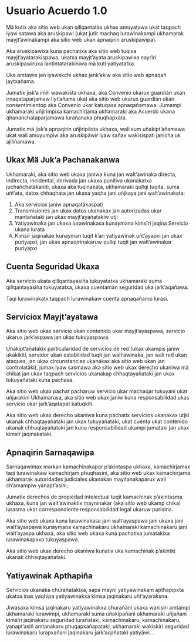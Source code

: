# Usuario Acuerdo 1.0

Mä kutix aka sitio web ukan qillqantatäx ukhax amuyatawa ukat taqpach iyaw satawa aka aruskipawi (ukat jutïr machaq lurawinakampi ukhamarak mayjt’awinakampi aka sitio web ukan apnaqirin aruskipawipa).

Aka aruskipawixa kuna pachatixa aka sitio web tuqixa mayjt’ayatarakispawa, ukatxa mayjt’ayata aruskipawixa nayrïri aruskipawiruxa lantintatarakiniwa mä kuti yatiyatatxa.

Uka amtawix jan iyawskchi ukhax jank’akiw aka sitio web apnaqañ jaytxañama.

Jumatix jisk’a imill wawakïsta ukhaxa, aka Convenio ukarux guardián ukan irnaqataparjamaw liyt’añama ukat aka sitio web ukarux guardián ukan consentimientop aka Convenio ukar katuqasa apnaqañamawa. Jumampi ukhamaraki uñjirimpixa kamachirjama ukhamaraki aka Acuerdo ukana qhananchataparjamawa lurañanaka phuqhapxäta.

Jumatix mä jisk’a apnaqirin uñjiripästa ukhaxa, wali sum uñakipt’añamawa ukat wali amuyumpiw aka aruskipäwir iyaw sañax wakisispati janicha uk ajlliñamawa.

## Ukax Mä Juk’a Pachanakanwa

Ukhamaraki, aka sitio web ukaxa janiwa kuna jan walt’awinaka directa, indirecta, incidental, derivada jan ukaxa punitiva ukanakatxa juchañchatäkaniti, ukaxa aka tuqinakata, ukhamaraki qullqi tuqita, suma uñt’ata, datos chhaqhata jan ukaxa yaqha jani uñjkaya jani walt’awinakata:

1. Aka serviciox janiw apnaqatäkaspati
1. Transmisiones jan ukax datos ukanakax jan autorizadas ukar mantañataki jan ukax mayjt’ayañatakiw utji
1. Yatiyawinaka jan ukaxa lurawinakasa kunaymana kimsïri jaqina Servicio ukana lurata
1. Kimsïr jaqinakax kunayman tuqit k’ari yatiyawinak uñt’ayapxi jan ukax puriyapxi, jan ukax apnaqirinakaruw qullqi tuqit jan walt’awinakar puriyapxi

## Cuenta Seguridad Ukaxa

Aka servicio ukata qillqantayasiña tukuyatatxa ukhamaraki suma qillqantayasiña tukuyatatxa, ukaxa cuentaman seguridad uka jark’aqañawa.

Taqi lurawinakatx taqpach lurawinakaw cuenta apnaqañamp lurasi.

## Serviciox Mayjt’ayatawa

Aka sitio web ukax servicio ukan contenido ukar mayjt’ayaspawa, servicio ukarux jark’aspawa jan ukax tukuyaspawa.

Uñakipt’añatakix particularidad de servicios de red (ukax ukampis janiw ukakikiti, servidor ukan estabilidad tuqit jan walt’awinaka, jan wali red ukan ataques, jan ukax circunstancias ukanakax aka sitio web ukan jan controlatäki), jumax iyaw sasmawa aka sitio web ukax derecho ukaniwa mä chikat jan ukax taqpach servicios ukanakap chhaqtayañataki jan ukax tukuyañataki kuna pachasa.

Aka sitio web ukax pachat pacharuw servicio ukar machaqar tukuyani ukat uñjarakini Ukhamarusa, aka sitio web ukax janiw kuna responsabilidad ukas servicio ukar jark’aqatapat katuqkiti.

Aka sitio web ukax derecho ukaniwa kuna pachatix servicios ukanakax utjki ukanak chhaqtayañataki jan ukax tukuyañataki, ukat cuenta ukat contenido ukanak chhaqtayañataki jan kuna responsabilidad ukampi jumataki jan ukax kimsïr jaqinakataki.

## Apnaqirin Sarnaqawipa

Sarnaqawimax markan kamachinakapar p’akintaspa ukhaxa, kamachirjamax taqi lurawinakaw kamachirjam phuqhasini, aka sitio web ukax kamachirjama ukhamarak autoridades judiciales ukanakan mayitanakaparux wali ch’amampiw yanapt’asini;

Jumatix derechos de propiedad intelectual tuqit kamachinak p’akintasma ukhaxa, kuna jan walt’awinaktix mayninakar (aka sitio web ukamp chika) lurasma ukat correspondiente responsabilidad legal ukaruw purisma.

Aka sitio web ukaxa kuna lurawinakasa jani walt’ayaspawa jani ukaxa jani walt’ayaspawa kunaymana kamachinakaru ukhamaraki kamachinakaru jani walt’ayaspa ukhaxa, aka sitio web ukaxa kuna pachatixa jumatakixa lurawinakapaxa tukuyaspawa.

Aka sitio web ukax derecho ukaniwa kunatix uka kamachinak p’akintki ukanak chhaqtayañataki.

## Yatiyawinak Apthapiña

Servicios ukanaka churañatakixa, sapa mayni yatiyawinakam apthapipxta ukatxa inas yaqhipa yatiyawinakxa kimsa jaqinakaru uñt’ayaraksna.

Jiwasaxa kimsa jaqinakaru yatiyawinakxa churañäni ukaxa wakisiri amtampi ukhamaraki lurawimpi, ukhamaraki suma uñakipañani ukhamaraki uñjañani kimsïri jaqinakaru seguridad lurañataki, kamachinakaru, kamachinakaru, yanapt’asiñ amtanakaru phuqapxañapataki, ukhamaraki wakiskiri seguridad lurawinakaru lurapxañani jaqinakaru jark’aqañataki yatiyäwi. .